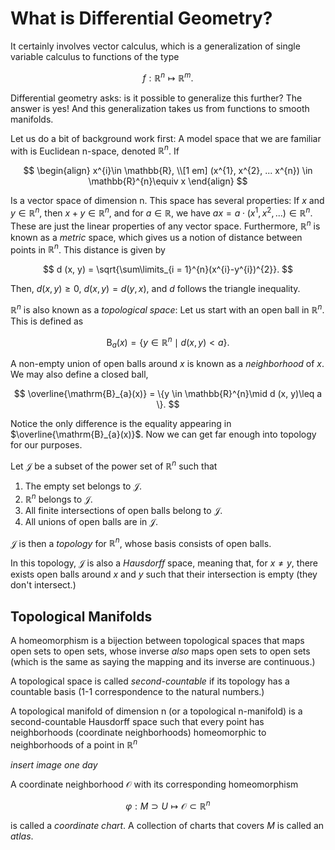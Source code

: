 # What is Differential Geometry?
It certainly involves vector calculus, which is a generalization of single variable calculus to functions of the type

$$
f:\mathbb{R}^{n} \mapsto \mathbb{R}^{m}.
$$

Differential geometry asks: is it possible to generalize this further? The answer is yes! And this generalization takes us from functions to smooth manifolds.

Let us do a bit of background work first: A model space that we are familiar with is Euclidean n-space, denoted $\mathbb{R}^{n}$. If

$$
\begin{align}
x^{i}\in \mathbb{R}, \\[1 em]
(x^{1}, x^{2}, ... x^{n}) \in \mathbb{R}^{n}\equiv x
\end{align}
$$

Is a vector space of dimension n. This space has several properties: If $x$ and $y \in \mathbb{R}^{n}$, then $x + y \in \mathbb{R}^{n}$, and for $a \in \mathbb{R}$, we have $ax = a \cdot (x^{1}, x^{2}, ...)\in \mathbb{R}^{n}$. These are just the linear properties of any vector space. Furthermore, $\mathbb{R}^{n}$ is known as a *metric* space, which gives us a notion of distance between points in $\mathbb{R}^{n}$. This distance is given by

$$
d (x, y) = \sqrt{\sum\limits_{i = 1}^{n}(x^{i}-y^{i})^{2}}.
$$

Then, $d (x, y)\geq 0$, $d (x, y)= d (y, x)$, and $d$ follows the triangle inequality.

$\mathbb{R}^{n}$ is also known as a *topological space*: Let us start with an open ball in $\mathbb{R}^{n}$. This is defined as

$$
\mathrm{B}_{a}(x) = \{y \in \mathbb{R}^{n}\mid d (x, y) < a \}.
$$

A non-empty union of open balls around $x$ is known as a *neighborhood* of $x$. We may also define a closed ball,

$$
\overline{\mathrm{B}_{a}(x)} = \{y \in \mathbb{R}^{n}\mid d (x, y)\leq a \}.
$$

Notice the only difference is the equality appearing in $\overline{\mathrm{B}_{a}(x)}$. Now we can get far enough into topology for our purposes.

Let $\mathcal{J}$ be a subset of the power set of $\mathbb{R}^{n}$ such that
1. The empty set belongs to $\mathcal{J}$.
2. $\mathbb{R}^{n}$ belongs to $\mathcal{J}$.
3. All finite intersections of open balls belong to $\mathcal{J}$.
4. All unions of open balls are in $\mathcal{J}$.

 $\mathcal{J}$ is then a *topology* for $\mathbb{R}^{n}$, whose basis consists of open balls.

In this topology, $\mathcal{J}$ is also a *Hausdorff* space, meaning that, for $x \neq y$, there exists open balls around $x$ and $y$ such that their intersection is empty (they don't intersect.)

## Topological Manifolds

A homeomorphism is a bijection between topological spaces that maps open sets to open sets, whose inverse *also* maps open sets to open sets (which is the same as saying the mapping and its inverse are continuous.)

A topological space is called *second-countable* if its topology has a countable basis (1-1 correspondence to the natural numbers.)

A topological manifold of dimension n (or a topological n-manifold) is a second-countable Hausdorff space such that every point has neighborhoods (coordinate neighborhoods) homeomorphic to neighborhoods of a point in $\mathbb{R}^{n}$

*insert image one day*

A coordinate neighborhood $\mathcal{O}$ with its corresponding homeomorphism

$$
\varphi: M \supset U \mapsto \mathcal{O} \subset \mathbb{R}^{n}
$$

is called a *coordinate chart*. A collection of charts that covers $M$ is called an *atlas*.